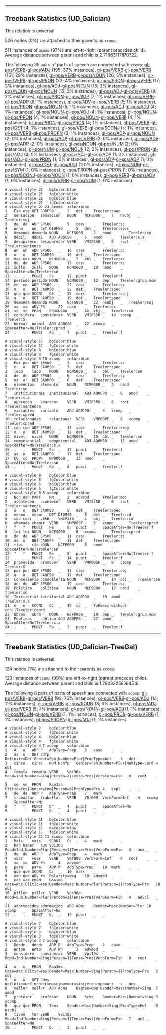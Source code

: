 

--------------------------------------------------------------------------------

## Treebank Statistics (UD_Galician)

This relation is universal.

526 nodes (0%) are attached to their parents as `xcomp`.

511 instances of `xcomp` (97%) are left-to-right (parent precedes child).
Average distance between parent and child is 2.71863117870722.

The following 35 pairs of parts of speech are connected with `xcomp`: [gl-pos/VERB]()-[gl-pos/ADJ]() (195; 37% instances), [gl-pos/VERB]()-[gl-pos/VERB]() (151; 29% instances), [gl-pos/VERB]()-[gl-pos/NOUN]() (26; 5% instances), [gl-pos/VERB]()-[gl-pos/PRON]() (22; 4% instances), [gl-pos/PRON]()-[gl-pos/VERB]() (17; 3% instances), [gl-pos/ADJ]()-[gl-pos/NOUN]() (16; 3% instances), [gl-pos/NOUN]()-[gl-pos/NOUN]() (15; 3% instances), [gl-pos/ADJ]()-[gl-pos/VERB]() (9; 2% instances), [gl-pos/PRON]()-[gl-pos/ADP]() (7; 1% instances), [gl-pos/VERB]()-[gl-pos/ADP]() (6; 1% instances), [gl-pos/ADV]()-[gl-pos/VERB]() (5; 1% instances), [gl-pos/PRON]()-[gl-pos/NOUN]() (5; 1% instances), [gl-pos/ADJ]()-[gl-pos/ADJ]() (4; 1% instances), [gl-pos/NOUN]()-[gl-pos/ADJ]() (4; 1% instances), [gl-pos/NOUN]()-[gl-pos/PRON]() (4; 1% instances), [gl-pos/NOUN]()-[gl-pos/VERB]() (4; 1% instances), [gl-pos/PRON]()-[gl-pos/PRON]() (4; 1% instances), [gl-pos/VERB]()-[gl-pos/DET]() (4; 1% instances), [gl-pos/VERB]()-[gl-pos/SCONJ]() (4; 1% instances), [gl-pos/VERB]()-[gl-pos/PROPN]() (3; 1% instances), [gl-pos/ADP]()-[gl-pos/NOUN]() (2; 0% instances), [gl-pos/ADP]()-[gl-pos/VERB]() (2; 0% instances), [gl-pos/ADV]()-[gl-pos/ADP]() (2; 0% instances), [gl-pos/NOUN]()-[gl-pos/NUM]() (2; 0% instances), [gl-pos/NUM]()-[gl-pos/NOUN]() (2; 0% instances), [gl-pos/PRON]()-[gl-pos/ADJ]() (2; 0% instances), [gl-pos/ADJ]()-[gl-pos/ADP]() (1; 0% instances), [gl-pos/ADJ]()-[gl-pos/PRON]() (1; 0% instances), [gl-pos/ADP]()-[gl-pos/ADP]() (1; 0% instances), [gl-pos/DET]()-[gl-pos/ADJ]() (1; 0% instances), [gl-pos/NUM]()-[gl-pos/SYM]() (1; 0% instances), [gl-pos/PROPN]()-[gl-pos/PRON]() (1; 0% instances), [gl-pos/SCONJ]()-[gl-pos/NOUN]() (1; 0% instances), [gl-pos/VERB]()-[gl-pos/ADV]() (1; 0% instances), [gl-pos/VERB]()-[gl-pos/NUM]() (1; 0% instances).


~~~ conllu
# visual-style 23	bgColor:blue
# visual-style 23	fgColor:white
# visual-style 22	bgColor:blue
# visual-style 22	fgColor:white
# visual-style 22 23 xcomp	color:blue
1	Esa	ese	DET	DD0FS0	_	2	det	_	Treeler:spec
2	sensación	sensación	NOUN	NCFS000	_	7	nsubj	_	Treeler:suj
3	de	de	ADP	SPS00	_	5	case	_	Treeler:sp
4	unha	un	DET	DI0FS0	_	5	det	_	Treeler:spec
5	demanda	demanda	NOUN	NCFS000	_	2	nmod	_	Treeler:sn
6	débil	débil	ADJ	AQ0CS0	_	5	amod	_	Treeler:s.a
7	desaparece	desaparecer	VERB	VMIP3S0	_	0	root	_	Treeler:sentence
8	en	en	ADP	SPS00	_	10	case	_	Treeler:cc
9	o	o	DET	DA0MS0	_	10	det	_	Treeler:spec
10	mes	mes	NOUN	NCMS000	_	7	obl	_	Treeler:sn
11	de	de	ADP	SPS00	_	12	case	_	Treeler:sp
12	xullo	xullo	NOUN	NCMS000	_	10	nmod	_	SpaceAfter=No|Treeler:sn
13	,	,	PUNCT	Fc	_	12	punct	_	Treeler:f
14	período	período	NOUN	NCMS000	_	12	dep	_	Treeler:grup.nom
15	en	en	ADP	SPS00	_	22	case	_	Treeler:sp
16	o	o	DET	DA0MS0	_	22	det	_	Treeler:spec
17	que	que	SCONJ	CS	_	22	mark	_	Treeler:conj
18	a	o	DET	DA0FS0	_	19	det	_	Treeler:spec
19	demanda	demanda	NOUN	NCFS000	_	22	nsubj	_	Treeler:suj
20	xa	xa	ADV	RG	_	22	case	_	Treeler:cc
21	se	se	PRON	PP3CN000	_	22	obj	_	Treeler:cd
22	considera	considerar	VERB	VMIP3S0	_	14	ccomp	_	Treeler:S
23	normal	normal	ADJ	AQ0CS0	_	22	xcomp	_	SpaceAfter=No|Treeler:cpred
24	.	.	PUNCT	Fp	_	7	punct	_	Treeler:f

~~~


~~~ conllu
# visual-style 10	bgColor:blue
# visual-style 10	fgColor:white
# visual-style 8	bgColor:blue
# visual-style 8	fgColor:white
# visual-style 8 10 xcomp	color:blue
1	Por	por	ADP	SPS00	_	3	case	_	Treeler:cc
2	o	o	DET	DA0MS0	_	3	det	_	Treeler:spec
3	lado	lado	NOUN	NCMS000	_	8	obl	_	Treeler:sn
4	de	de	ADP	SPS00	_	6	case	_	Treeler:sp
5	os	o	DET	DA0MP0	_	6	det	_	Treeler:spec
6	elementos	elemento	NOUN	NCMP000	_	3	nmod	_	Treeler:sn
7	institucionais	institucional	ADJ	AQ0CP0	_	6	amod	_	Treeler:s.a
8	aparecen	aparecer	VERB	VMIP3P0	_	0	root	_	Treeler:sentence
9	variables	variable	ADJ	AQ0CP0	_	8	xcomp	_	Treeler:cpred
10	relacionadas	relacionar	VERB	VMP00PF	_	8	xcomp	_	Treeler:cpred
11	con	con	ADP	SPS00	_	13	case	_	Treeler:creg
12	o	o	DET	DA0MS0	_	13	det	_	Treeler:spec
13	nivel	nivel	NOUN	NCMS000	_	10	obl	_	Treeler:sn
14	competencial	competencial	ADJ	AQ0MS0	_	13	amod	_	SpaceAfter=No|Treeler:s.a
15	,	,	PUNCT	Fc	_	17	punct	_	Treeler:f
16	as	o	DET	DA0FP0	_	17	det	_	Treeler:spec
17	CC	cc	PROPN	NP00000	_	13	nmod	_	SpaceAfter=No|Treeler:sn
18	.	.	PUNCT	Fp	_	8	punct	_	Treeler:f

~~~


~~~ conllu
# visual-style 8	bgColor:blue
# visual-style 8	fgColor:white
# visual-style 6	bgColor:blue
# visual-style 6	fgColor:white
# visual-style 6 8 xcomp	color:blue
1	Non	non	PART	RN	_	2	advmod	_	Treeler:mod
2	aconteceu	acontecer	VERB	VMIS3S0	_	0	root	_	Treeler:sentence
3	o	o	DET	DA0MS0	_	5	det	_	Treeler:spec
4	mesmo	mesmo	DET	DI0MS0	_	3	det	_	Treeler:d
5	coa	coar	VERB	VMIP3S0	_	2	obj	_	Treeler:cd
6	chamada	chamar	VERB	VMP00SF	_	5	xcomp	_	Treeler:cpred
7	"	"	PUNCT	Fe	_	8	punct	_	SpaceAfter=No|Treeler:f
8	lei	lei	NOUN	NCFS000	_	6	xcomp	_	Treeler:cpred
9	de	de	ADP	SPS00	_	11	case	_	Treeler:sp
10	as	o	DET	DA0FP0	_	11	det	_	Treeler:spec
11	rías	ría	NOUN	NCFP000	_	8	nmod	_	SpaceAfter=No|Treeler:sn
12	"	"	PUNCT	Fe	_	8	punct	_	SpaceAfter=No|Treeler:f
13	,	,	PUNCT	Fc	_	14	punct	_	Treeler:f
14	promovida	promover	VERB	VMP00SF	_	8	ccomp	_	Treeler:S
15	por	por	ADP	SPS00	_	17	case	_	Treeler:cag
16	a	o	DET	DA0FS0	_	17	det	_	Treeler:spec
17	Consellería	consellería	NOUN	NCFS000	_	14	obl	_	Treeler:sn
18	de	de	ADP	SPS00	_	19	case	_	Treeler:sp
19	Política	política	NOUN	NCFS000	_	17	nmod	_	Treeler:sn
20	Territorial	territorial	ADJ	AQ0CS0	_	19	amod	_	Treeler:s.a
21	e	e	CCONJ	CC	_	19	cc	_	ToDo=cc-without-conj|Treeler:coord
22	Obras	obra	NOUN	NCFP000	_	19	dep	_	Treeler:grup.nom
23	Públicas	público	ADJ	AQ0FP0	_	22	amod	_	SpaceAfter=No|Treeler:s.a
24	.	.	PUNCT	Fp	_	2	punct	_	Treeler:f

~~~




--------------------------------------------------------------------------------

## Treebank Statistics (UD_Galician-TreeGal)

This relation is universal.

124 nodes (1%) are attached to their parents as `xcomp`.

123 instances of `xcomp` (99%) are left-to-right (parent precedes child).
Average distance between parent and child is 1.79032258064516.

The following 8 pairs of parts of speech are connected with `xcomp`: [gl-pos/VERB]()-[gl-pos/VERB]() (93; 75% instances), [gl-pos/VERB]()-[gl-pos/ADJ]() (14; 11% instances), [gl-pos/VERB]()-[gl-pos/NOUN]() (8; 6% instances), [gl-pos/ADJ]()-[gl-pos/VERB]() (5; 4% instances), [gl-pos/NOUN]()-[gl-pos/ADJ]() (1; 1% instances), [gl-pos/NOUN]()-[gl-pos/VERB]() (1; 1% instances), [gl-pos/PRON]()-[gl-pos/VERB]() (1; 1% instances), [gl-pos/PROPN]()-[gl-pos/ADJ]() (1; 1% instances).


~~~ conllu
# visual-style 7	bgColor:blue
# visual-style 7	fgColor:white
# visual-style 4	bgColor:blue
# visual-style 4	fgColor:white
# visual-style 4 7 xcomp	color:blue
1	A	a	ADP	P	AdpType=Prep	3	case	_	_
2	as	o	DET	Ddfp	Definite=Def|Gender=Fem|Number=Plur|PronType=Art	3	det	_	_
3	cinco	cinco	NUM	Ncnfp	Gender=Fem|Number=Plur|NumType=Card	4	obl	_	_
4	remata	rematar	VERB	Vpi30s	Mood=Ind|Number=Sing|Person=3|Tense=Pres|VerbForm=Fin	0	root	_	_
5	se	se	PRON	Rao3aa	Clitic=Yes|Gender=Com|Person=3|PronType=Prs	4	expl	_	_
6	de	de	ADP	P	AdpType=Prep	7	mark	_	_
7	traballar	traballar	VERB	V0f000	VerbForm=Inf	4	xcomp	_	SpaceAfter=No
8	"	"	PUNCT	Q"	_	4	punct	_	SpaceAfter=No
9	.	.	PUNCT	Q.	_	4	punct	_	_

~~~


~~~ conllu
# visual-style 11	bgColor:blue
# visual-style 11	fgColor:white
# visual-style 10	bgColor:blue
# visual-style 10	fgColor:white
# visual-style 10 11 xcomp	color:blue
1	Mais	mais	SCONJ	Cs	_	4	mark	_	_
2	han	haber	AUX	Vpi30p	Mood=Ind|Number=Plur|Person=3|Tense=Pres|VerbForm=Fin	4	aux	_	_
3	de	de	ADP	P	AdpType=Prep	4	mark	_	_
4	voar	voar	VERB	V0f000	VerbForm=Inf	0	root	_	_
5	xa	xa	ADV	Wn	_	4	advmod	_	_
6	para	para	ADP	P	AdpType=Prep	10	mark	_	_
7	que	que	SCONJ	Cs	_	10	mark	_	_
8	non	non	ADV	Wn	Polarity=Neg	10	advmod	_	_
9	nos	nos	PRON	Raa1mp	Case=Acc|Clitic=Yes|Gender=Masc|Number=Plur|Person=1|PronType=Prs	10	obj	_	_
10	pillen	pillar	VERB	Vps30p	Mood=Sub|Number=Plur|Person=3|Tense=Pres|VerbForm=Fin	4	advcl	_	_
11	adormecidos	adormecido	ADJ	A0mp	Gender=Masc|Number=Plur	10	xcomp	_	SpaceAfter=No
12	.	.	PUNCT	Q.	_	10	punct	_	_

~~~


~~~ conllu
# visual-style 7	bgColor:blue
# visual-style 7	fgColor:white
# visual-style 3	bgColor:blue
# visual-style 3	fgColor:white
# visual-style 3 7 xcomp	color:blue
1	Dende	dende	ADP	P	AdpType=Prep	2	case	_	_
2	entón	entón	ADV	Wn	_	3	advmod	_	_
3	considero	considerar	VERB	Vpi10s	Mood=Ind|Number=Sing|Person=1|Tense=Pres|VerbForm=Fin	0	root	_	_
4	o	o	PRON	Raa3ms	Case=Acc|Clitic=Yes|Gender=Masc|Number=Sing|Person=3|PronType=Prs	3	obj	_	_
5	o	o	DET	Ddms	Definite=Def|Gender=Masc|Number=Sing|PronType=Art	7	det	_	_
6	mellor	mellor	ADJ	Acms	Degree=Cmp|Gender=Masc|Number=Sing	7	amod	_	_
7	profesor	profesor	NOUN	Scms	Gender=Masc|Number=Sing	3	xcomp	_	_
8	que	que	PRON	Tnms	Gender=Masc|Number=Sing|PronType=Rel	9	nsubj	_	_
9	tiven	ter	VERB	Vei10s	Mood=Ind|Number=Sing|Person=1|Tense=Past|VerbForm=Fin	7	acl	_	SpaceAfter=No
10	.	.	PUNCT	Q.	_	3	punct	_	_

~~~


